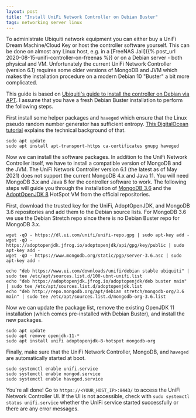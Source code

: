 ```yaml
---
layout: post
title: "Install UniFi Network Controller on Debian Buster"
tags: networking server linux
---
```


To administrate Ubiquiti network equipment you can either buy a UniFi Dream Machine/Cloud Key or host the controller
software yourself. This can be done on almost any Linux host, e.g. in a
[FreeNAS Jail]({% post_url 2020-08-15-unifi-controller-on-freenas %}) or on a Debian server - both physical and VM.
Unfortunately the current UniFi Network Controller (version 6.1) requires some older versions of MongoDB and JVM which
makes the installation procedure on a modern Debian 10 "Buster" a bit more complicated.

This guide is based on [Ubiquiti's guide to install the controller on Debian via APT](https://help.ui.com/hc/en-us/articles/220066768-UniFi-How-to-Install-and-Update-via-APT-on-Debian-or-Ubuntu).
I assume that you have a fresh Debian Buster installation to perform the following steps.

First install some helper packages and `haveged` which ensure that the Linux pseudo
random number generator has sufficient entropy. [This DigitalOcean tutorial](https://www.digitalocean.com/community/tutorials/how-to-setup-additional-entropy-for-cloud-servers-using-haveged)
explains the technical background of that.

```shell
sudo apt update
sudo apt install apt-transport-https ca-certificates gnupg haveged
```

Now we can install the software packages. In addition to the UniFi Network Controller itself, we have to install a
compatible version of MongoDB and the JVM. The UniFi Network Controller version 6.1 (the latest as of May 2021) does not
support the current MongoDB 4.x and Java 11. You will need MongoDB 3.x and Java 8 for the controller software to work.
The following steps will guide you through the installation of [MongoDB 3.6](https://docs.mongodb.com/v3.6/tutorial/install-mongodb-on-debian/) and the [AdoptOpenJDK 8](https://adoptopenjdk.net/) HotSpot VM from the official repositories.

First, download the trusted key for the UniFi, AdoptOpenJDK, and MongoDB 3.6 repositories and add them to the Debian
source lists. For MongoDB 3.6 we use the Debian Stretch repo since there is no Debian Buster repo for MongoDB 3.x.

```shell
wget -qO - https://dl.ui.com/unifi/unifi-repo.gpg | sudo apt-key add -
wget -qO - https://adoptopenjdk.jfrog.io/adoptopenjdk/api/gpg/key/public | sudo apt-key add -
wget -qO - https://www.mongodb.org/static/pgp/server-3.6.asc | sudo apt-key add -

echo "deb https://www.ui.com/downloads/unifi/debian stable ubiquiti" | sudo tee /etc/apt/sources.list.d/100-ubnt-unifi.list
echo "deb https://adoptopenjdk.jfrog.io/adoptopenjdk/deb buster main" | sudo tee /etc/apt/sources.list.d/adoptopenjdk.list
echo "deb http://repo.mongodb.org/apt/debian stretch/mongodb-org/3.6 main" | sudo tee /etc/apt/sources.list.d/mongodb-org-3.6.list
```

Now we can update the package list, remove the existing OpenJDK 11 installation (which comes pre-installed with
Debian Buster), and install the new packages.

```shell
sudo apt update
sudo apt remove openjdk-11-*
sudo apt install unifi adoptopenjdk-8-hotspot mongodb-org
```

Finally, make sure that the UniFi Network Controller, MongoDB, and `haveged` are automatically started at boot.

```shell
sudo systemctl enable unifi.service
sudo systemctl enable mongod.service
sudo systemctl enable haveged.service
```

You're all done! Go to `https://<YOUR_HOST_IP>:8443/` to access the UniFi Network Controller UI. If the UI is not accessible,
check with `sudo systemctl status unifi.service` whether the UniFi service started successfully or there are any error messages.
